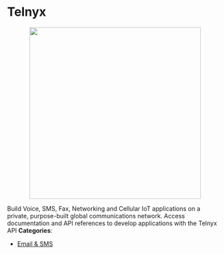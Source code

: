 # Telnyx

<p align="center">
    <img width="400" src="https://raw.githubusercontent.com/awesome-apis/awesome-apis/apis/telnyx/logo_256x256.png" />
</p>


Build Voice, SMS, Fax, Networking and Cellular IoT applications on a private, purpose-built global communications network. Access documentation and API references to develop applications with the Telnyx API
**Categories**:

- [Email & SMS](https://github/awesome-apis/awesome-apis#email-and-sms)




